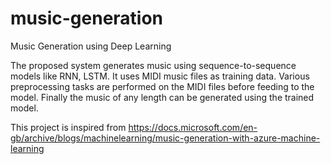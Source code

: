# music-generation
Music Generation using Deep Learning

The proposed system generates music using sequence-to-sequence models like RNN, LSTM. It uses MIDI music files as training data. Various preprocessing tasks are performed on the MIDI files before feeding to the model. Finally the music of any length can be generated using the trained  model.


This project is inspired from https://docs.microsoft.com/en-gb/archive/blogs/machinelearning/music-generation-with-azure-machine-learning
